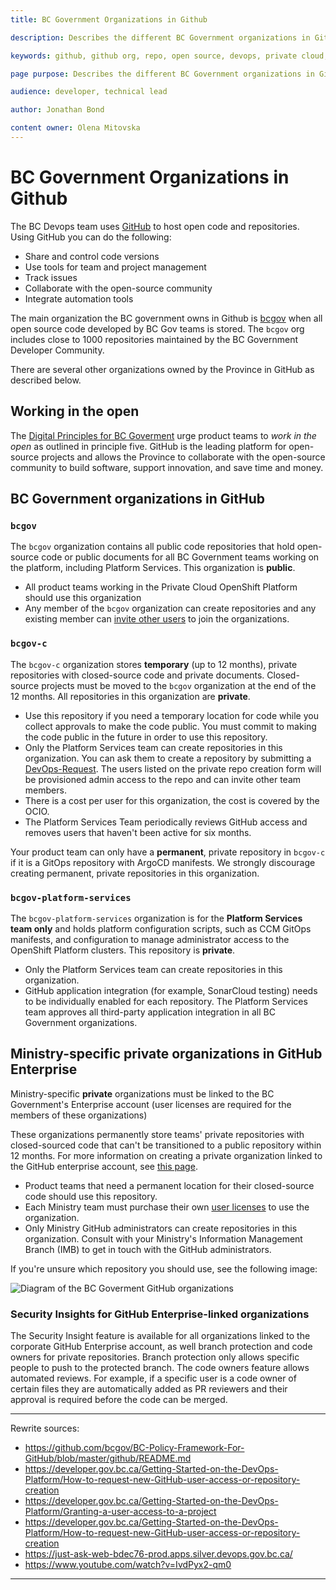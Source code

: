 ```yaml
---
title: BC Government Organizations in Github

description: Describes the different BC Government organizations in GitHub and how to access them.

keywords: github, github org, repo, open source, devops, private cloud, openshift, github enterprise

page purpose: Describes the different BC Government organizations in GitHub, what they're used for, who can use them, and how to access them.

audience: developer, technical lead

author: Jonathan Bond

content owner: Olena Mitovska
---
```


# BC Government Organizations in Github

The BC Devops team uses [GitHub](https://github.com) to host open code and repositories. Using GitHub you can do the following:
* Share and control code versions
* Use tools for team and project management
* Track issues
* Collaborate with the open-source community
* Integrate automation tools

The main organization the BC government owns in Github is [bcgov](https://github.com/bcgov) when all open source code developed by BC Gov teams is stored. The `bcgov` org includes close to 1000 repositories maintained by the BC Government Developer Community.

There are several other organizations owned by the Province in GitHub as described below.


## Working in the open

The [Digital Principles for BC Goverment](https://digital.gov.bc.ca/resources/digital-principles) urge product teams to _work in the open_ as outlined in principle five. GitHub is the leading platform for open-source projects and allows the Province to collaborate with the open-source community to build software, support innovation, and save time and money.

## BC Government organizations in GitHub

### `bcgov`

The `bcgov` organization contains all public code repositories that hold open-source code or public documents for all BC Government teams working on the platform, including Platform Services. This organization is **public**.
* All product teams working in the Private Cloud OpenShift Platform should use this organization
* Any member of the `bcgov` organization can create repositories and any existing member can [invite other users](https://just-ask-web-bdec76-prod.apps.silver.devops.gov.bc.ca/) to join the organizations.


### `bcgov-c`

The `bcgov-c` organization stores **temporary** (up to 12 months), private repositories with closed-source code and private documents. Closed-source projects must be moved to the `bcgov` organization at the end of the 12 months. All repositories in this organization are **private**.

* Use this repository if you need a temporary location for code while you collect approvals to make the code public. You must commit to making the code public in the future in order to use this repository.
* Only the Platform Services team can create repositories in this organization. You can ask them to create a repository by submitting a [DevOps-Request](https://github.com/BCDevOps/devops-requests/issues/new?assignees=caggles%2C+ShellyXueHan%2C+mitovskaol%2C+patricksimonian&labels=github-repo%2C+pending&template=github_repo_request.md&title=). The users listed on the private repo creation form will be provisioned admin access to the repo and can invite other team members. 
* There is a cost per user for this organization, the cost is covered by the OCIO.
* The Platform Services Team periodically reviews GitHub access and removes users that haven't been active for six months.

Your product team can only have a **permanent**, private repository in `bcgov-c` if it is a GitOps repository with ArgoCD manifests. We strongly discourage creating permanent, private repositories in this organization.

### `bcgov-platform-services`

The `bcgov-platform-services` organization is for the **Platform Services team only** and holds platform configuration scripts, such as CCM GitOps manifests, and configuration to manage administrator access to the OpenShift Platform clusters. This repository is **private**.

* Only the Platform Services team can create repositories in this organization.
* GitHub application integration (for example, SonarCloud testing) needs to be individually enabled for each repository. The Platform Services team approves all third-party application integration in all BC Government organizations.

## Ministry-specific private organizations in GitHub Enterprise

Ministry-specific **private** organizations must be linked to the BC Government's Enterprise account (user licenses are required for the members of these organizations)

These organizations permanently store teams' private repositories with closed-sourced code that can't be transitioned to a public repository within 12 months. For more information on creating a private organization linked to the GitHub enterprise account, see [this page](github-enterprise-user-licenses-bc-government.md).
* Product teams that need a permanent location for their closed-source code should use this repository.
* Each Ministry team must purchase their own [user licenses](github-enterprise-user-licenses-bc-government.md) to use the organization.
* Only Ministry GitHub administrators can create repositories in this organization. Consult with your Ministry's Information Management Branch (IMB) to get in touch with the GitHub administrators.

If you're unsure which repository you should use, see the following image:

![Diagram of the BC Goverment GitHub organizations](/images/github-organization-chart.png)

### Security Insights for GitHub Enterprise-linked organizations

The Security Insight feature is available for all organizations linked to the corporate GitHub Enterprise account, as well branch protection and code owners for private repositories. Branch protection only allows specific people to push to the protected branch. The code owners feature allows automated reviews. For example, if a specific user is a code owner of certain files they are automatically added as PR reviewers and their approval is required before the code can be merged.


---
Rewrite sources:
* https://github.com/bcgov/BC-Policy-Framework-For-GitHub/blob/master/github/README.md
* https://developer.gov.bc.ca/Getting-Started-on-the-DevOps-Platform/How-to-request-new-GitHub-user-access-or-repository-creation
* https://developer.gov.bc.ca/Getting-Started-on-the-DevOps-Platform/Granting-a-user-access-to-a-project
* https://developer.gov.bc.ca/Getting-Started-on-the-DevOps-Platform/How-to-request-new-GitHub-user-access-or-repository-creation
* https://just-ask-web-bdec76-prod.apps.silver.devops.gov.bc.ca/
* https://www.youtube.com/watch?v=IvdPyx2-qm0
---
